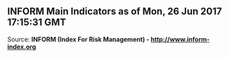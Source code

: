 ## INFORM Main Indicators as of Mon, 26 Jun 2017 17:15:31 GMT

Source: **INFORM (Index For Risk Management) - http://www.inform-index.org**
